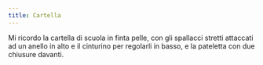 ```yaml
---
title: Cartella
---
```

Mi ricordo la cartella di scuola in finta pelle, con gli spallacci stretti attaccati ad un anello in alto e il cinturino per regolarli in basso, e la pateletta con due chiusure davanti.
